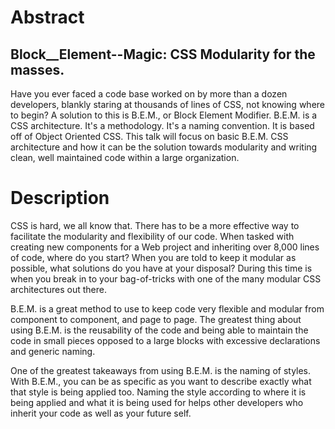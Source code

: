 # Abstract
## Block__Element--Magic: CSS Modularity for the masses.
Have you ever faced a code base worked on by more than a dozen developers, blankly staring at thousands of lines of CSS, not knowing where to begin? A solution to this is B.E.M., or Block Element Modifier. B.E.M. is a CSS architecture. It's a methodology. It's a naming convention. It is based off of Object Oriented CSS. This talk will focus on basic B.E.M. CSS architecture and how it can be the solution towards modularity and writing clean, well maintained code within a large organization.

# Description
CSS is hard, we all know that. There has to be a more effective way to facilitate the modularity and flexibility of our code. When tasked with creating new components for a Web project and inheriting over 8,000 lines of code, where do you start? When you are told to keep it modular as possible, what solutions do you have at your disposal? During this time is when you break in to your bag-of-tricks with one of the many modular CSS architectures out there.

B.E.M. is a great method to use to keep code very flexible and modular from component to component, and page to page. The greatest thing about using B.E.M. is the reusability of the code and being able to maintain the code in small pieces opposed to a large blocks with excessive declarations and generic naming.

One of the greatest takeaways from using B.E.M. is the naming of styles. With B.E.M., you can be as specific as you want to describe exactly what that style is being applied too. Naming the style according to where it is being applied and what it is being used for helps other developers who inherit your code as well as your future self.



